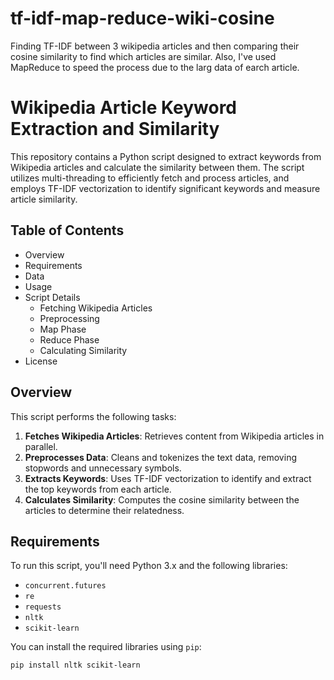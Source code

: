 # tf-idf-map-reduce-wiki-cosine

Finding TF-IDF between 3 wikipedia articles and then comparing their cosine similarity to find which articles  are similar. Also, I've used MapReduce to speed the process due to the larg data of earch article.

# Wikipedia Article Keyword Extraction and Similarity

This repository contains a Python script designed to extract keywords from Wikipedia articles and calculate the similarity between them. The script utilizes multi-threading to efficiently fetch and process articles, and employs TF-IDF vectorization to identify significant keywords and measure article similarity.

## Table of Contents

- Overview
- Requirements
- Data
- Usage
- Script Details
  - Fetching Wikipedia Articles
  - Preprocessing
  - Map Phase
  - Reduce Phase
  - Calculating Similarity
- License

## Overview

This script performs the following tasks:

1. **Fetches Wikipedia Articles**: Retrieves content from Wikipedia articles in parallel.
2. **Preprocesses Data**: Cleans and tokenizes the text data, removing stopwords and unnecessary symbols.
3. **Extracts Keywords**: Uses TF-IDF vectorization to identify and extract the top keywords from each article.
4. **Calculates Similarity**: Computes the cosine similarity between the articles to determine their relatedness.

## Requirements

To run this script, you'll need Python 3.x and the following libraries:

- `concurrent.futures`
- `re`
- `requests`
- `nltk`
- `scikit-learn`

You can install the required libraries using `pip`:

```bash
pip install nltk scikit-learn
